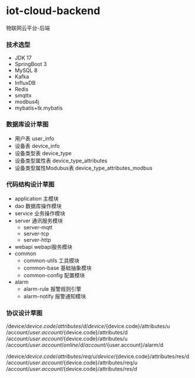 # iot-cloud-backend
物联网云平台-后端

### 技术选型

- JDK 17
- SpringBoot 3
- MySQL 8
- Kafka
- InfluxDB
- Redis
- smqttx
- modbus4j
- mybatis+tk.mybatis

### 数据库设计草图

- 用户表 user_info
- 设备表 device_info
- 设备类型表 device_type
- 设备类型属性表 device_type_attributes
- 设备类型属性Modubus表 device_type_attributes_modbus

### 代码结构设计草图

- application 主模块
- dao 数据库操作模块
- service 业务操作模块
- server 通讯服务模块
  - server-mqtt 
  - server-tcp
  - server-http
- webapi webapi服务模块
- common
  - common-utils 工具模块
  - common-base 基础抽象模块
  - common-config 配置模块
- alarm
  - alarm-rule 报警规则引擎
  - alarm-notify 报警通知模块

### 协议设计草图

/device/${device.code}/attributes/d
/device/${device.code}/attributes/u
/account/${user.account}/${device.code}/attributes/d
/account/${user.account}/${device.code}/attributes/u
/account/${user.account}/online/d
/account/${user.account}/alarm/d

/device/${device.code}/attributes/req/u
/device/${device.code}/attributes/res/d
/account/${user.account}/${device.code}/attributes/req/u
/account/${user.account}/${device.code}/attributes/res/d